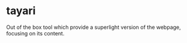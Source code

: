 # tayari
Out of the box tool which provide a superlight version of the webpage, focusing on its content.
